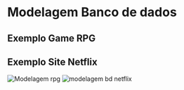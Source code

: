 # Modelagem Banco de dados
## Exemplo Game RPG
## Exemplo Site Netflix
![Modelagem rpg](https://user-images.githubusercontent.com/65876332/124426637-5215ce80-dd38-11eb-99c8-94dac1efe926.png)
![modelagem bd netflix](https://user-images.githubusercontent.com/65876332/124426690-622dae00-dd38-11eb-9dc9-b184dbcfee81.png)
